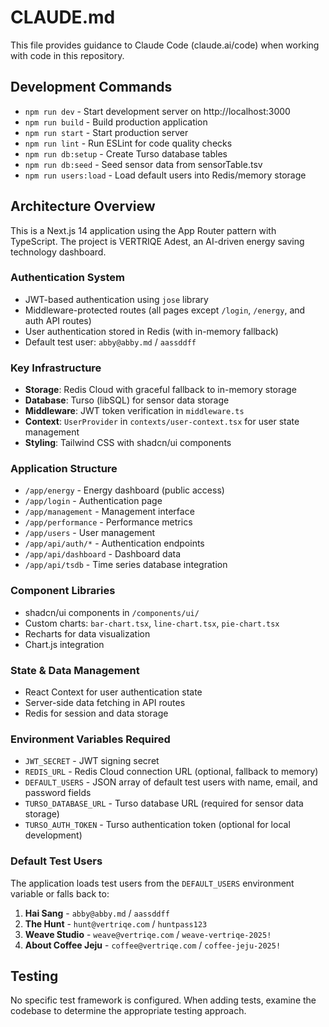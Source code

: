 # CLAUDE.md

This file provides guidance to Claude Code (claude.ai/code) when working with code in this repository.

## Development Commands

- `npm run dev` - Start development server on http://localhost:3000
- `npm run build` - Build production application
- `npm run start` - Start production server
- `npm run lint` - Run ESLint for code quality checks
- `npm run db:setup` - Create Turso database tables
- `npm run db:seed` - Seed sensor data from sensorTable.tsv
- `npm run users:load` - Load default users into Redis/memory storage

## Architecture Overview

This is a Next.js 14 application using the App Router pattern with TypeScript. The project is VERTRIQE Adest, an AI-driven energy saving technology dashboard.

### Authentication System
- JWT-based authentication using `jose` library
- Middleware-protected routes (all pages except `/login`, `/energy`, and auth API routes)
- User authentication stored in Redis (with in-memory fallback)
- Default test user: `abby@abby.md` / `aassddff`

### Key Infrastructure
- **Storage**: Redis Cloud with graceful fallback to in-memory storage
- **Database**: Turso (libSQL) for sensor data storage
- **Middleware**: JWT token verification in `middleware.ts`
- **Context**: `UserProvider` in `contexts/user-context.tsx` for user state management
- **Styling**: Tailwind CSS with shadcn/ui components

### Application Structure
- `/app/energy` - Energy dashboard (public access)
- `/app/login` - Authentication page
- `/app/management` - Management interface
- `/app/performance` - Performance metrics
- `/app/users` - User management
- `/app/api/auth/*` - Authentication endpoints
- `/app/api/dashboard` - Dashboard data
- `/app/api/tsdb` - Time series database integration

### Component Libraries
- shadcn/ui components in `/components/ui/`
- Custom charts: `bar-chart.tsx`, `line-chart.tsx`, `pie-chart.tsx`
- Recharts for data visualization
- Chart.js integration

### State & Data Management
- React Context for user authentication state
- Server-side data fetching in API routes
- Redis for session and data storage

### Environment Variables Required
- `JWT_SECRET` - JWT signing secret
- `REDIS_URL` - Redis Cloud connection URL (optional, fallback to memory)
- `DEFAULT_USERS` - JSON array of default test users with name, email, and password fields
- `TURSO_DATABASE_URL` - Turso database URL (required for sensor data storage)
- `TURSO_AUTH_TOKEN` - Turso authentication token (optional for local development)

### Default Test Users
The application loads test users from the `DEFAULT_USERS` environment variable or falls back to:
1. **Hai Sang** - `abby@abby.md` / `aassddff`
2. **The Hunt** - `hunt@vertriqe.com` / `huntpass123`
3. **Weave Studio** - `weave@vertriqe.com` / `weave-vertriqe-2025!`
4. **About Coffee Jeju** - `coffee@vertriqe.com` / `coffee-jeju-2025!`

## Testing
No specific test framework is configured. When adding tests, examine the codebase to determine the appropriate testing approach.